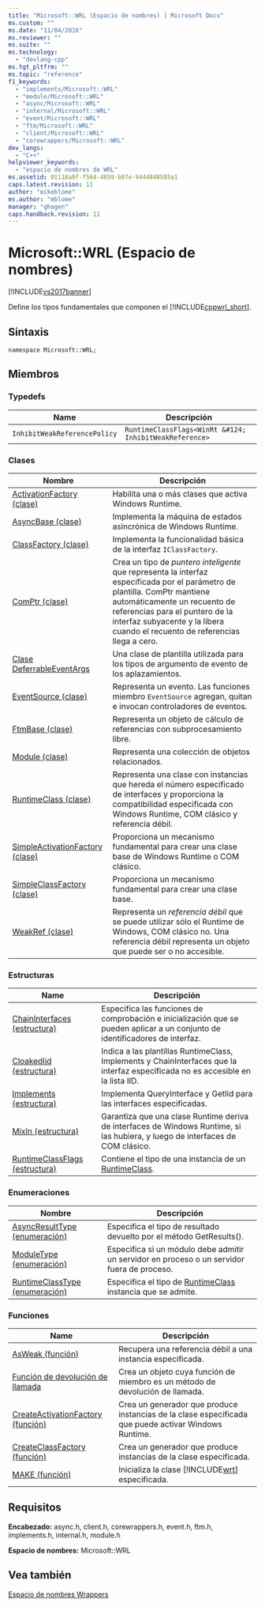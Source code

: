 ```yaml
---
title: "Microsoft::WRL (Espacio de nombres) | Microsoft Docs"
ms.custom: ""
ms.date: "11/04/2016"
ms.reviewer: ""
ms.suite: ""
ms.technology: 
  - "devlang-cpp"
ms.tgt_pltfrm: ""
ms.topic: "reference"
f1_keywords: 
  - "implements/Microsoft::WRL"
  - "module/Microsoft::WRL"
  - "async/Microsoft::WRL"
  - "internal/Microsoft::WRL"
  - "event/Microsoft::WRL"
  - "ftm/Microsoft::WRL"
  - "client/Microsoft::WRL"
  - "corewrappers/Microsoft::WRL"
dev_langs: 
  - "C++"
helpviewer_keywords: 
  - "espacio de nombres de WRL"
ms.assetid: 01118a8f-f564-4859-b87e-9444848585a1
caps.latest.revision: 11
author: "mikeblome"
ms.author: "mblome"
manager: "ghogen"
caps.handback.revision: 11
---
```

# Microsoft::WRL (Espacio de nombres)
[!INCLUDE[vs2017banner](../assembler/inline/includes/vs2017banner.md)]

Define los tipos fundamentales que componen el [!INCLUDE[cppwrl_short](../windows/includes/cppwrl_short_md.md)].  
  
## <a name="syntax"></a>Sintaxis  
  
```  
namespace Microsoft::WRL;  
```  
  
## <a name="members"></a>Miembros  
  
### <a name="typedefs"></a>Typedefs  
  
|Name|Descripción|  
|----------|-----------------|  
|`InhibitWeakReferencePolicy`|`RuntimeClassFlags<WinRt &#124; InhibitWeakReference>`|  
  
### <a name="classes"></a>Clases  
  
|Nombre|Descripción|  
|----------|-----------------|  
|[ActivationFactory (clase)](../windows/activationfactory-class.md)|Habilita una o más clases que activa Windows Runtime.|  
|[AsyncBase (clase)](../windows/asyncbase-class.md)|Implementa la máquina de estados asincrónica de Windows Runtime.|  
|[ClassFactory (clase)](../windows/classfactory-class.md)|Implementa la funcionalidad básica de la interfaz `IClassFactory`.|  
|[ComPtr (clase)](../windows/comptr-class.md)|Crea un tipo de *puntero inteligente* que representa la interfaz especificada por el parámetro de plantilla. ComPtr mantiene automáticamente un recuento de referencias para el puntero de la interfaz subyacente y la libera cuando el recuento de referencias llega a cero.|  
|[Clase DeferrableEventArgs](../windows/deferrableeventargs-class.md)|Una clase de plantilla utilizada para los tipos de argumento de evento de los aplazamientos.|  
|[EventSource (clase)](../windows/eventsource-class.md)|Representa un evento. Las funciones miembro `EventSource` agregan, quitan e invocan controladores de eventos.|  
|[FtmBase (clase)](../windows/ftmbase-class.md)|Representa un objeto de cálculo de referencias con subprocesamiento libre.|  
|[Module (clase)](../windows/module-class.md)|Representa una colección de objetos relacionados.|  
|[RuntimeClass (clase)](../windows/runtimeclass-class.md)|Representa una clase con instancias que hereda el número especificado de interfaces y proporciona la compatibilidad especificada con Windows Runtime, COM clásico y referencia débil.|  
|[SimpleActivationFactory (clase)](../windows/simpleactivationfactory-class.md)|Proporciona un mecanismo fundamental para crear una clase base de Windows Runtime o COM clásico.|  
|[SimpleClassFactory (clase)](../windows/simpleclassfactory-class.md)|Proporciona un mecanismo fundamental para crear una clase base.|  
|[WeakRef (clase)](../windows/weakref-class.md)|Representa un *referencia débil* que se puede utilizar sólo el Runtime de Windows, COM clásico no. Una referencia débil representa un objeto que puede ser o no accesible.|  
  
### <a name="structures"></a>Estructuras  
  
|Name|Descripción|  
|----------|-----------------|  
|[ChainInterfaces (estructura)](../windows/chaininterfaces-structure.md)|Especifica las funciones de comprobación e inicialización que se pueden aplicar a un conjunto de identificadores de interfaz.|  
|[CloakedIid (estructura)](../windows/cloakediid-structure.md)|Indica a las plantillas RuntimeClass, Implements y ChainInterfaces que la interfaz especificada no es accesible en la lista IID.|  
|[Implements (estructura)](../Topic/Implements%20Structure.md)|Implementa QueryInterface y GetIid para las interfaces especificadas.|  
|[MixIn (estructura)](../windows/mixin-structure.md)|Garantiza que una clase Runtime deriva de interfaces de Windows Runtime, si las hubiera, y luego de interfaces de COM clásico.|  
|[RuntimeClassFlags (estructura)](../windows/runtimeclassflags-structure.md)|Contiene el tipo de una instancia de un [RuntimeClass](../windows/runtimeclass-class.md).|  
  
### <a name="enumerations"></a>Enumeraciones  
  
|Nombre|Descripción|  
|----------|-----------------|  
|[AsyncResultType (enumeración)](../windows/asyncresulttype-enumeration.md)|Especifica el tipo de resultado devuelto por el método GetResults().|  
|[ModuleType (enumeración)](../Topic/ModuleType%20Enumeration.md)|Especifica si un módulo debe admitir un servidor en proceso o un servidor fuera de proceso.|  
|[RuntimeClassType (enumeración)](../windows/runtimeclasstype-enumeration.md)|Especifica el tipo de [RuntimeClass](../windows/runtimeclass-class.md) instancia que se admite.|  
  
### <a name="functions"></a>Funciones  
  
|Name|Descripción|  
|----------|-----------------|  
|[AsWeak (función)](../windows/asweak-function.md)|Recupera una referencia débil a una instancia especificada.|  
|[Función de devolución de llamada](../windows/callback-function-windows-runtime-cpp-template-library.md)|Crea un objeto cuya función de miembro es un método de devolución de llamada.|  
|[CreateActivationFactory (función)](../windows/createactivationfactory-function.md)|Crea un generador que produce instancias de la clase especificada que puede activar Windows Runtime.|  
|[CreateClassFactory (función)](../windows/createclassfactory-function.md)|Crea un generador que produce instancias de la clase especificada.|  
|[MAKE (función)](../windows/make-function.md)|Inicializa la clase [!INCLUDE[wrt](../atl/reference/includes/wrt_md.md)] especificada.|  
  
## <a name="requirements"></a>Requisitos  
 **Encabezado:** async.h, client.h, corewrappers.h, event.h, ftm.h, implements.h, internal.h, module.h  
  
 **Espacio de nombres:** Microsoft::WRL  
  
## <a name="see-also"></a>Vea también  
 [Espacio de nombres Wrappers](../Topic/Microsoft::WRL::Wrappers%20Namespace.md)